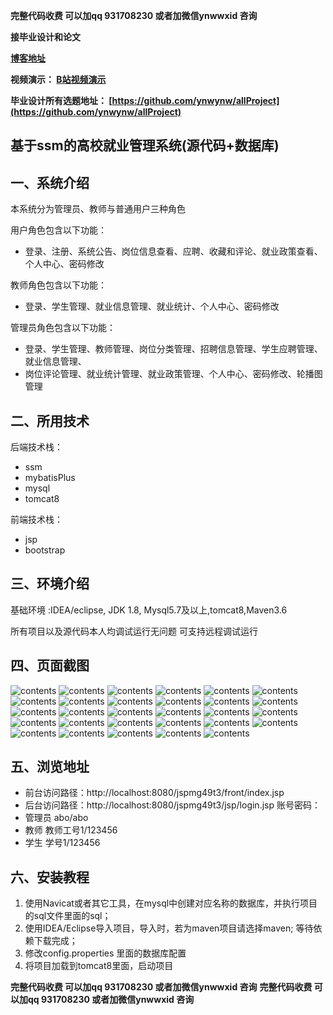 **完整代码收费  可以加qq 931708230 或者加微信ynwwxid 咨询**

**接毕业设计和论文**

**[博客地址](https://blog.csdn.net/2303_76227485/article/details/128647271)**

**视频演示：
[B站视频演示](https://space.bilibili.com/384537280)**

**毕业设计所有选题地址：
[https://github.com/ynwynw/allProject](https://github.com/ynwynw/allProject)**

## 基于ssm的高校就业管理系统(源代码+数据库)

## 一、系统介绍

本系统分为管理员、教师与普通用户三种角色

用户角色包含以下功能：
- 登录、注册、系统公告、岗位信息查看、应聘、收藏和评论、就业政策查看、个人中心、密码修改

教师角色包含以下功能：
- 登录、学生管理、就业信息管理、就业统计、个人中心、密码修改

管理员角色包含以下功能：
- 登录、学生管理、教师管理、岗位分类管理、招聘信息管理、学生应聘管理、就业信息管理、
- 岗位评论管理、就业统计管理、就业政策管理、个人中心、密码修改、轮播图管理

## 二、所用技术

后端技术栈：

- ssm
- mybatisPlus
- mysql
- tomcat8

前端技术栈：
- jsp
- bootstrap



## 三、环境介绍

基础环境 :IDEA/eclipse, JDK 1.8, Mysql5.7及以上,tomcat8,Maven3.6

所有项目以及源代码本人均调试运行无问题 可支持远程调试运行

## 四、页面截图

![contents](./picture/picture0.png)
![contents](./picture/picture1.png)
![contents](./picture/picture2.png)
![contents](./picture/picture3.png)
![contents](./picture/picture4.png)
![contents](./picture/picture5.png)
![contents](./picture/picture6.png)
![contents](./picture/picture7.png)
![contents](./picture/picture8.png)
![contents](./picture/picture9.png)
![contents](./picture/picture10.png)
![contents](./picture/picture11.png)
![contents](./picture/picture12.png)
![contents](./picture/picture13.png)
![contents](./picture/picture14.png)
![contents](./picture/picture15.png)
![contents](./picture/picture16.png)
![contents](./picture/picture17.png)
![contents](./picture/picture18.png)
![contents](./picture/picture19.png)
![contents](./picture/picture20.png)
![contents](./picture/picture21.png)
![contents](./picture/picture22.png)
![contents](./picture/picture23.png)
![contents](./picture/picture24.png)
![contents](./picture/picture25.png)
![contents](./picture/picture26.png)
![contents](./picture/picture27.png)
![contents](./picture/picture28.png)


## 五、浏览地址
- 前台访问路径：http://localhost:8080/jspmg49t3/front/index.jsp
- 后台访问路径：http://localhost:8080/jspmg49t3/jsp/login.jsp
账号密码：
- 管理员  abo/abo
- 教师   教师工号1/123456
- 学生   学号1/123456

## 六、安装教程

1. 使用Navicat或者其它工具，在mysql中创建对应名称的数据库，并执行项目的sql文件里面的sql；
2. 使用IDEA/Eclipse导入项目，导入时，若为maven项目请选择maven; 等待依赖下载完成；
3. 修改config.properties 里面的数据库配置
4. 将项目加载到tomcat8里面，启动项目

**完整代码收费  可以加qq 931708230 或者加微信ynwwxid 咨询**
**完整代码收费  可以加qq 931708230 或者加微信ynwwxid 咨询**





